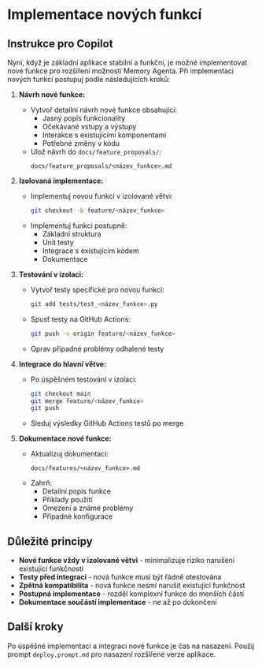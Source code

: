 # Implementace nových funkcí

## Instrukce pro Copilot

Nyní, když je základní aplikace stabilní a funkční, je možné implementovat nové funkce pro rozšíření možností Memory Agenta. Při implementaci nových funkcí postupuj podle následujících kroků:

1. **Návrh nové funkce:**
   - Vytvoř detailní návrh nové funkce obsahující:
     - Jasný popis funkcionality
     - Očekávané vstupy a výstupy
     - Interakce s existujícími komponentami
     - Potřebné změny v kódu
   - Ulož návrh do `docs/feature_proposals/`:
     ```
     docs/feature_proposals/<název_funkce>.md
     ```

2. **Izolovaná implementace:**
   - Implementuj novou funkci v izolované větvi:
     ```bash
     git checkout -b feature/<název_funkce>
     ```
   - Implementuj funkci postupně:
     - Základní struktura
     - Unit testy
     - Integrace s existujícím kódem
     - Dokumentace

3. **Testování v izolaci:**
   - Vytvoř testy specifické pro novou funkci:
     ```bash
     git add tests/test_<název_funkce>.py
     ```
   - Spusť testy na GitHub Actions:
     ```bash
     git push -u origin feature/<název_funkce>
     ```
   - Oprav případné problémy odhalené testy

4. **Integrace do hlavní větve:**
   - Po úspěšném testování v izolaci:
     ```bash
     git checkout main
     git merge feature/<název_funkce>
     git push
     ```
   - Sleduj výsledky GitHub Actions testů po merge

5. **Dokumentace nové funkce:**
   - Aktualizuj dokumentaci:
     ```
     docs/features/<název_funkce>.md
     ```
   - Zahrň:
     - Detailní popis funkce
     - Příklady použití
     - Omezení a známé problémy
     - Případné konfigurace

## Důležité principy

- **Nové funkce vždy v izolované větvi** - minimalizuje riziko narušení existující funkčnosti
- **Testy před integrací** - nová funkce musí být řádně otestována
- **Zpětná kompatibilita** - nová funkce nesmí narušit existující funkčnost
- **Postupná implementace** - rozděl komplexní funkce do menších částí
- **Dokumentace součástí implementace** - ne až po dokončení

## Další kroky

Po úspěšné implementaci a integraci nové funkce je čas na nasazení. Použij prompt `deploy.prompt.md` pro nasazení rozšířené verze aplikace.
